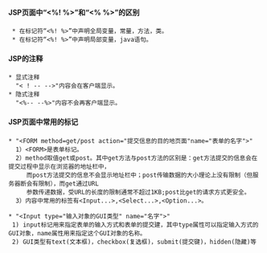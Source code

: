 #### JSP页面中“<%! %>”和“<% %>”的区别
     * 在标记符“<%! %>”中声明全局变量，常量，方法，类。
     * 在标记符“<%! %>”中声明局部变量，java语句。
#### JSP的注释
    * 显式注释
      "< ! -- -->"内容会在客户端显示。
    * 隐式注释
      "<%-- --%>"内容不会再客户端显示。
#### JSP页面中常用的标记
    * "<FORM method=get/post action="提交信息的目的地页面"name="表单的名字">"     
      1）<FORM>是表单标记。
      2）method取值get或post。其中get方法与post方法的区别是：get方法提交的信息会在提交过程中显示在浏览器的地址栏中，
         而post方法提交的信息不会显示地址栏中；post传输数据的大小理论上没有限制（但服务器断会有限制），而get通过URL
         参数传递数据，受URL的长度的限制通常不超过1KB;post比get的请求方式更安全。
      3）内容中常用的标签有<Input...>,<Select...>,<Option...>。
      
    * "<Input type="输入对象的GUI类型" name="名字">"
     1) input标记用来指定表单的输入方式和表单的提交建，其中type属性可以指定输入方式的GUI对象，name属性用来指定这个GUI对象的名称。
     2) GUI类型有text(文本框)，checkbox(复选框)，submit(提交键)，hidden(隐藏)等
   

